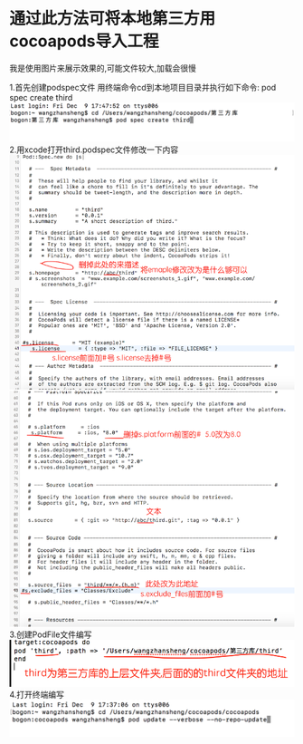 # 通过此方法可将本地第三方用cocoapods导入工程
我是使用图片来展示效果的,可能文件较大,加载会很慢

1.首先创建podspec文件
用终端命令cd到本地项目目录并执行如下命令:
pod spec create third
![效果gif](https://github.com/wangzhansheng1224/cocoapods/blob/master/1.png)
2.用xcode打开third.podspec文件修改一下内容
![效果gif](https://github.com/wangzhansheng1224/cocoapods/blob/master/2.png)
![效果gif](https://github.com/wangzhansheng1224/cocoapods/blob/master/3.png)
3.创建PodFile文件编写
![效果gif](https://github.com/wangzhansheng1224/cocoapods/blob/master/4.png)
4.打开终端编写
![效果gif](https://github.com/wangzhansheng1224/cocoapods/blob/master/5.png)
